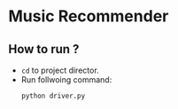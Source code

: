 # Music Recommender

## How to run ?
- `cd` to project director.
- Run follwoing command:
  ```bash
  python driver.py
  ```